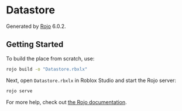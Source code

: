 # Datastore
Generated by [Rojo](https://github.com/rojo-rbx/rojo) 6.0.2.

## Getting Started
To build the place from scratch, use:

```bash
rojo build -o "Datastore.rbxlx"
```

Next, open `Datastore.rbxlx` in Roblox Studio and start the Rojo server:

```bash
rojo serve
```

For more help, check out [the Rojo documentation](https://rojo.space/docs).